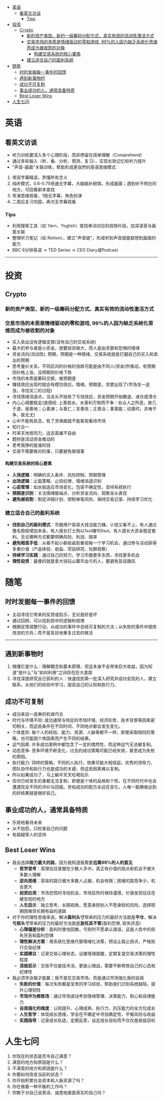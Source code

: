 - [英语](#英语)
  - [看英文访谈](#看英文访谈)
    - [Tips](#tips)
- [投资](#投资)
  - [Crypto](#crypto)
    - [新的资产类型、新的一级筹码分配方式、真实有效的流动性激活方式](#新的资产类型新的一级筹码分配方式真实有效的流动性激活方式)
    - [交易市场的本质是情绪驱动的零和游戏, 99%的人因为缺乏系统化思维而成为被收割的对象](#交易市场的本质是情绪驱动的零和游戏-99的人因为缺乏系统化思维而成为被收割的对象)
      - [构建交易系统的核心要素](#构建交易系统的核心要素)
    - [建立适合自己的盈利系统](#建立适合自己的盈利系统)
- [随笔](#随笔)
  - [时时发掘每一事件的回馈](#时时发掘每一事件的回馈)
  - [遇到新事物时](#遇到新事物时)
  - [成功不可复制](#成功不可复制)
  - [事业成功的人，通常具备特质](#事业成功的人通常具备特质)
  - [Best Loser Wins](#best-loser-wins)
- [人生七问](#人生七问)

# 英语
## 看英文访谈
- 听力训练要深入多个心理阶段，而非停留在简单理解（Comprehend）
- 通过多轮输入（听、看、分析、预测、复习），实现长效记忆和听力提升
- "声音-画面"关联训练，帮助形成更自然的英语思维模式
1. 带双字幕精读，弄懂所有含义
2. 纯听模式，0.6-0.75倍速无字幕，大脑脑补剧情，形成画面；遇到听不明白的地方，可回看剧本查找
3. 导演思维观看，1倍无字幕，角色扮演
4. 二周后复习巩固，再次无字幕观看
### Tips
- 利用搜索工具（如 Yarn、Yoglish）查找单词对应的视频片段，加深语音与画面关联
- 整理听力笔记（如 Notion），建立"声音链"，形成听到声音就能联想到画面的能力
- BBC 6分钟英语 -> TED Series -> CEO Diary或Podcast
---
# 投资
## Crypto
### 新的资产类型、新的一级筹码分配方式、真实有效的流动性激活方式

### 交易市场的本质是情绪驱动的零和游戏, 99%的人因为缺乏系统化思维而成为被收割的对象
- 买入卖出没有逻辑支撑(没有自己的交易系统)
- 最大的参与者是小资金，想要投资做大，而人是由贪婪和恐惧的情绪
- 资金流向(流动性), 预期，预期是一种情绪，交易系统就是打磨自己的买入和卖出的预期
- 思考量价关系，不同区间的价格的涨跌可能是由不同人(资金)所推动，有预期则价格上涨，没预期则价格下跌
- 市场的本质是筹码交换，做预期差
- 赚钱效应出现时就会有模仿效应，情绪，预期差，贪婪出现了(市场龙一追涨，寻找龙二的过程)
- 寻找情绪消退点，当龙头开始有了亏钱效应，资金预期开始撤退，减仓或清仓
- 内心心境要稳定(道德经: 上善若水，水善利万物而不争：处众人之所恶，故几于道，居善地；心善渊；与善仁；言善信；正善治；事善能；动善时。夫唯不争，故无尤)
- 心中不能有执念，有了贪嗔痴就不能客观看待市场
- 知行合一
- 时来天地皆同力，运去英雄不自由
- 题材是流动资金推动的
- 思考我挣的是谁的钱
- 交易不需要做对的事，只要避免做错事

#### 构建交易系统的核心要素
- **入场逻辑**：明确的买入条件、风险控制、预期管理
- **出场逻辑**：止盈策略、止损纪律、情绪消退识别
- **心态管理**：如水般适应市场变化，包容不确定性，坚持系统执行
- **预期差识别**：关注情绪极端点、分析资金流向、观察龙头表现
- **避免被收割**：制定详细计划、控制单笔风险、保持交易记录、持续学习优化

### 建立适合自己的盈利系统
- **找到自己的盈利模式**：币圈用户容易大钱没能力赚，小钱又看不上。有人通过撸毛稳稳增加本金，有人擅长打土狗以1sol赚100sol，有人擅长大资金稳定套利。无论哪种方式都要明确风险、利润、赔率
- **避免眼高手低**：从看不起小额收益到重视每一个学习机会，通过参与活动获得多重价值（产品体验、收益、项目研究、社群观察）
- **持续学习实践**：通过自己的努力，学习币圈更多东西，寻找更多机会
- **理性投资**：最傻的就是拿大钱玩山寨币血亏的人，要避免盲目跟风

# 随笔
## 时时发掘每一事件的回馈
- 主动寻找它带来的反馈或启示，无论是好是坏
- 通过回顾，可以找到其中的逻辑和规律
- 根据反馈调整行动，从成功的事件中总结可复制的方法；从失败的事件中提炼改进的方向；而不是盲目地重复过去的做法
---
## 遇到新事物时
1. 搞懂它是什么：理解概念和基本原理，但这本身不会带来巨大收益，因为知道"是什么"与"如何利用"之间存在巨大差距
2. 寻找深度研究且已获利的人：快速找到第一批深入研究并成功变现的人，建立联系，从他们的经验中学习，提高自己的认知和执行力。
## 成功不可复制
- 成功来自一连串的机缘巧合
- 时代与环境不同: 成功通常与特定的市场环境、经济形势、技术背景等因素密切相关，而这些条件在不同时间、不同地点都会发生变化。
- 个体差异: 每个人的经验、能力、资源、人脉等都不一样，即使采取相同的策略，也可能因个体因素而产生不同的结果。
- 运气因素: 许多成功案例中都包含了一定的偶然性，而这种运气无法被复制。
- 动态竞争: 竞争环境不断变化，过去的成功策略可能已经失效，甚至成为失败的原因。
- 执行能力: 同样的策略，不同的人执行，效果可能大相径庭。优秀的领导力、团队协作和执行力也是成功的关键，但这些因素难以复制。
- 所以如果成功了，马上躺平天天吃喝玩乐
- 任何已经发生的事都无法复制，即便是个体的品格和个性，在不同时代中也会遭遇完全不同的评价与回报。世俗成功的配方永远在变化，人唯一能确凿达到的好结果就是做好自己。

## 事业成功的人，通常具备特质
- 乐观地看待未来
- 从不抱怨，只检查自己的问题
- 有超越常人的坚持

## Best Loser Wins
- 我会选择**阻力最大的路**，因为我知道我需要**远离99%的人的意见** 
  - **哲学思考**：真理往往掌握在少数人手中，真正有价值的观点和机会不被大多数人理解
  - **逆向思维**：容易的路已被大多数人占据，机会有限；困难的路竞争少，机会更大
  - **投资应用**：市场恐慌时寻找机会，市场狂热时保持谨慎，价值发现往往在被忽视的地方
  - **人生启示**：独立思考，长期视角，愿意承担别人不愿承担的风险，选择短期困难但长期有益的道路
- 对于你的理性思维来说，解决**盈利头寸**带来的压力的最好方法就是**平仓**，解决**亏损头寸**带来的压力的最好方法就是**放任其不管**(盈利恐惧, 损失厌恶)
  - **心理偏差分析**：盈利时害怕回撤，亏损时不愿承认错误，这是人性中的损失厌恶和盈利恐惧
  - **理性解决方案**：用系统化思维代替情绪化决策，预设止盈止损点，严格执行交易纪律
  - **实践建议**：记录交易心理状态，设置情绪提醒，定期复盘交易决策的理性程度
  - **深层启示**：交易不仅是技术活，更是心理战，需要不断修炼自己的心态和纪律性
- 我必须学会输才能赢；我不是在交易市场，而是通过市场强化我的自我
  - **失败的价值**：每次失败都是宝贵的学习经验，帮助我们识别系统缺陷，提升心理韧性
  - **市场作为修炼场**：通过市场波动考验情绪管理、决策能力、耐心和自律能力
  - **自我强化的维度**：认知提升、心理成熟、执行力、抗压能力的全方位成长
  - **人生哲学**：体现成长思维，学会在不确定中寻找确定性，平衡风险与收益
  - **实践指导**：记录成长轨迹，定期反思，设定成长目标而不仅仅是收益目标

# 人生七问
1. 你现在的状态是否令自己满意？
2. 满意的地方和原因是什么？
3. 不满意的地方和原因是什么？
4. 你要如何改变当前的状态？
5. 你开始积累社会资本和人脉资源了吗？
6. 你在做着一种平衡的工作吗？
7. 你敢于对自己说真话、诚恳地直面真实的自己吗？



